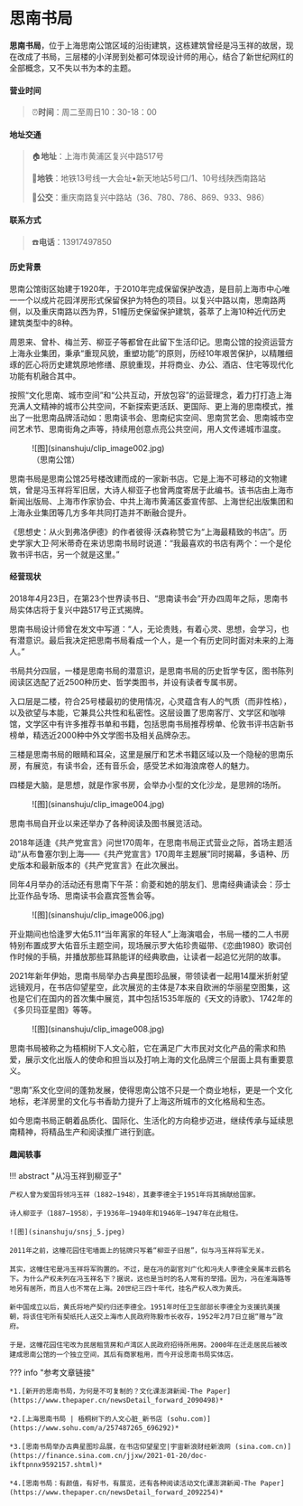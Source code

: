 # 思南书局

**思南书局**，位于上海思南公馆区域的沿街建筑，这栋建筑曾经是冯玉祥的故居，现在改成了书局，三层楼的小洋房到处都可体现设计师的用心，结合了新世纪网红的全部概念，又不失以书为本的主题。

#### 营业时间

>:alarm_clock:**时间**：周二至周日10：30-18：00

#### 地址交通

>:house:**地址**：上海市黄浦区复兴中路517号
>
>:tram:**地铁**：地铁13号线一大会址•新天地站5号口/1、10号线陕西南路站
>
>:bus:**公交**：重庆南路复兴中路站（36、780、786、869、933、986）

#### 联系方式

>:telephone:**电话**：13917497850

#### 历史背景

思南公馆街区始建于1920年，于2010年完成保留保护改造，是目前上海市中心唯一一个以成片花园洋房形式保留保护为特色的项目。以复兴中路以南，思南路两侧，以及重庆南路以西为界，51幢历史保留保护建筑，荟萃了上海10种近代历史建筑类型中的8种。

周恩来、曾朴、梅兰芳、柳亚子等都曾在此留下生活印记。思南公馆的投资运营方上海永业集团，秉承“重现风貌，重塑功能”的原则，历经10年艰苦保护，以精雕细琢的匠心将历史建筑原地修缮、原貌重现，并将商业、办公、酒店、住宅等现代化功能有机融合其中。

按照“文化思南、城市空间”和“公共互动，开放包容”的运营理念，着力打打造上海充满人文精神的城市公共空间，不新探索更活跃、更国际、更上海的思南模式，推出了一批思南品牌活动如：思南读书会、思南纪实空间、思南赏艺会、思南城市空间艺术节、思南街角之声等，持续用创意点亮公共空间，用人文传递城市温度。


<figure markdown>
  ![图](sinanshuju/clip_image002.jpg)
  <figcaption>（思南公馆）</figcaption>
</figure>


思南书局是思南公馆25号楼改建而成的一家新书店。它是上海不可移动的文物建筑，曾是冯玉祥将军旧居，大诗人柳亚子也曾两度寄居于此编书。该书店由上海市新闻出版局、上海市作家协会、中共上海市黄浦区委宣传部、上海世纪出版集团和上海永业集团等几方多年共同打造并不断融合提升。

《思想史：从火到弗洛伊德》的作者彼得·沃森称赞它为“上海最精致的书店”。历史学家大卫·阿米蒂奇在来访思南书局时说道：“我最喜欢的书店有两个：一个是伦敦书评书店，另一个就是这里。”

#### 经营现状

2018年4月23日，在第23个世界读书日、“思南读书会”开办四周年之际，思南书局实体店将于复兴中路517号正式揭牌。

思南书局设计师曾在发文中写道：“人，无论贵贱，有着心灵、思想，会学习，也有潜意识。最后我决定把思南书局看成一个人，是一个有历史同时面对未来的上海人。”

书局共分四层，一楼是思南书局的潜意识，是思南书局的历史哲学专区，图书陈列阅读区选配了近2500种历史、哲学类图书，并设有读者专属书房。

入口层是二楼，符合25号楼最初的使用情况，心灵蕴含有人的气质（而非性格），以及欲望与本能，它兼具公共性和私密性。这层设置了思南客厅、文学区和咖啡馆，文学区中有许多推荐书单和书籍，包括思南书局推荐榜单、伦敦书评书店新书榜单，精选近2000种中外文学图书及相关品牌杂志。

三楼是思南书局的眼睛和耳朵，这里是展厅和艺术书籍区域以及一个隐秘的思南乐房，有展览，有读书会，还有音乐会，感受艺术如海浪席卷人的魅力。

四楼是大脑，是思想，就是作家书房，会举办小型的文化沙龙，是思辨的场所。

<figure markdown>
  ![图](sinanshuju/clip_image004.jpg)
  <figcaption></figcaption>
</figure>

思南书局自开业以来还举办了各种阅读及图书展览活动。

2018年适逢《共产党宣言》问世170周年，在思南书局正式营业之际，首场主题活动“从布鲁塞尔到上海——《共产党宣言》170周年主题展”同时揭幕，多语种、历史版本和最新版本的《共产党宣言》在此次展出。

同年4月举办的活动还有思南下午茶：俞菱和她的朋友们、思南经典诵读会：莎士比亚作品专场、思南读书会嘉宾签售会等。

<figure markdown>
  ![图](sinanshuju/clip_image006.jpg)
  <figcaption></figcaption>
</figure>

开业期间也恰逢罗大佑5.11“当年离家的年轻人”上海演唱会，书局一楼的二人书房特别布置成罗大佑音乐主题空间，现场展示罗大佑珍贵磁带、《恋曲1980》歌词创作时候的手稿，并播放那些耳熟能详的经典歌曲，让读者一起追忆光阴的故事。

2021年新年伊始，思南书局举办古典星图珍品展，带领读者一起用14厘米折射望远镜观月，在书店仰望星空，此次展览的主体是7本来自欧洲的华丽星空图集，这也是它们在国内的首次集中展览，其中包括1535年版的《天文的诗歌》、1742年的《多贝玛亚星图》等等。

<figure markdown>
  ![图](sinanshuju/clip_image008.jpg)
  <figcaption></figcaption>
</figure>

思南书局被称之为梧桐树下人文心脏，它在满足广大市民对文化产品的需求和热爱，展示文化出版人的使命和担当以及打响上海的文化品牌三个层面上具有重要意义。

“思南”系文化空间的蓬勃发展，使得思南公馆不只是一个商业地标，更是一个文化地标，老洋房里的文化与书香助力提升了上海这所城市的文化格局和生态。

如今思南书局正朝着品质化、国际化、生活化的方向稳步迈进，继续传承与延续思南精神，将精品生产和阅读推广进行到底。

#### 趣闻轶事

!!! abstract "从冯玉祥到柳亚子"
    
    产权人曾为爱国将领冯玉祥（1882—1948），其妻李德全于1951年将其捐献给国家。
    
    诗人柳亚子（1887—1958），于1936年—1940年和1946年—1947年在此租住。
    
    ![图](sinanshuju/snsj_5.jpeg)
    
    2011年之前，这幢花园住宅墙面上的铭牌只写着“柳亚子旧居”，似与冯玉祥将军无关。
    
    其实，这幢住宅是冯玉祥将军购置的。不过，是在冯的副官刘广化和冯夫人李德全亲属丰云鹤名下。为什么产权未列在冯玉祥名下？据说，这也是当时的名人常有的举措。因为，冯在淮海路等地另有居所，而且人也不常在上海。20世纪三四十年代，挂名产权人改为黄氏。
    
    新中国成立以后，黄氏将地产契约归还李德全。1951年时任卫生部部长李德全为支援抗美援朝，将该住宅所有契纸托人送交上海市人民政府陈毅市长收存，1952年2月7日立据“赠与”政府。
    
    于是，这幢花园住宅改为民居租赁房和卢湾区人民政府招待所用房。2000年在迁走居民后被改建成思南公馆的一个独立空间，其后有商家租用，而今开设思南书局实体店。

??? info "参考文章链接"

    *1.[新开的思南书局，为何是不可复制的？文化课澎湃新闻-The Paper](https://www.thepaper.cn/newsDetail_forward_2090498)*
    
    *2.[上海思南书局 | 梧桐树下的人文心脏_新书店 (sohu.com)](https://www.sohu.com/a/257487265_696292)*
    
    *3.[思南书局举办古典星图珍品展，在书店仰望星空|宇宙新浪财经新浪网 (sina.com.cn)](https://finance.sina.com.cn/jjxw/2021-01-20/doc-ikftpnnx9592157.shtml)*
    
    *4.[思南书局：有颜值，有好书，有展览，还有各种阅读活动文化课澎湃新闻-The Paper](https://www.thepaper.cn/newsDetail_forward_2092254)*





